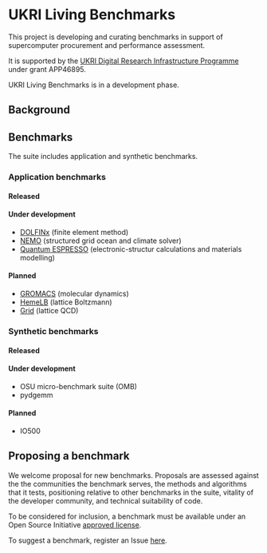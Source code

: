 # UKRI Living Benchmarks

This project is developing and curating benchmarks in support of
supercomputer procurement and performance assessment.

It is supported by the [UKRI Digital Research Infrastructure
Programme](https://www.ukri.org/what-we-do/creating-world-class-research-and-innovation-infrastructure/digital-research-infrastructure/)
under grant APP46895.

UKRI Living Benchmarks is in a development phase.


## Background

## Benchmarks

The suite includes application and synthetic benchmarks.

### Application benchmarks

#### Released

#### Under development

- [DOLFINx](https://github.com/ukri-bench/benchmark-dolfinx) (finite
  element method)
- [NEMO](https://github.com/ukri-bench/benchmark-nemo) (structured grid
  ocean and climate solver)
- [Quantum
  ESPRESSO](https://github.com/ukri-bench/benchmark-quantumespresso)
  (electronic-structur calculations and materials modelling)

#### Planned

- [GROMACS](https://www.gromacs.org/) (molecular dynamics)
- [HemeLB](https://github.com/hemelb-codes/) (lattice Boltzmann)
- [Grid](https://github.com/paboyle/Grid) (lattice QCD)

### Synthetic benchmarks

#### Released

#### Under development

- OSU micro-benchmark suite (OMB)
- pydgemm

#### Planned

- IO500


## Proposing a benchmark

We welcome proposal for new benchmarks. Proposals are assessed against
the the communities the benchmark serves, the methods and algorithms
that it tests, positioning relative to other benchmarks in the suite,
vitality of the developer community, and technical suitability of code.

To be considered for inclusion, a benchmark must be available under an
Open Source Initiative [approved
license](https://opensource.org/licenses).

To suggest a benchmark, register an Issue
[here](https://github.com/ukri-bench/ukri-bench/issues).
